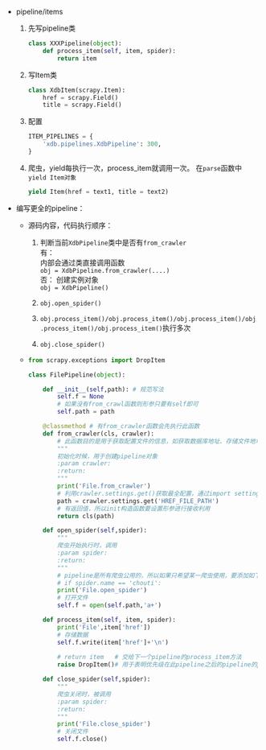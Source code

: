 + pipeline/items
    1. 先写pipeline类
        ```python
        class XXXPipeline(object):
            def process_item(self, item, spider):
                return item
        ```
                    
    2. 写Item类
        ```python
        class XdbItem(scrapy.Item):
            href = scrapy.Field()
            title = scrapy.Field()
        ```
                    
    3. 配置
        ```python
        ITEM_PIPELINES = {
            'xdb.pipelines.XdbPipeline': 300,
        }
        ```
    
    4. 爬虫，yield每执行一次，process_item就调用一次。
        在`parse`函数中`yield Item对象`
        ```python
        yield Item(href = text1, title = text2)
        ```

+ 编写更全的pipeline：
    - 源码内容，代码执行顺序：
        1. 判断当前`XdbPipeline`类中是否有`from_crawler`  
            有：  
                内部会通过类直接调用函数  
                `obj = XdbPipeline.from_crawler(....)`  
            否：
                创建实例对象  
                `obj = XdbPipeline()`
        2. `obj.open_spider()`
        
        3. `obj.process_item()/obj.process_item()/obj.process_item()/obj.process_item()/obj.process_item()`执行多次
        
        4. `obj.close_spider()`
    -   
        ```python
        from scrapy.exceptions import DropItem

        class FilePipeline(object):

            def __init__(self,path): # 规范写法
                self.f = None
                # 如果没有from_crawl函数则形参只要有self即可
                self.path = path

            @classmethod # 有from_crawler函数会先执行此函数
            def from_crawler(cls, crawler):
                # 此函数目的是用于获取配置文件的信息，如获取数据库地址、存储文件地址等
                """
                初始化时候，用于创建pipeline对象
                :param crawler:
                :return:
                """
                print('File.from_crawler')
                # 利用crawler.settings.get()获取最全配置，通过import settings只能获取用户自定义的设置
                path = crawler.settings.get('HREF_FILE_PATH')
                # 有返回值，所以init构造函数要设置形参进行接收利用
                return cls(path)

            def open_spider(self,spider):
                """
                爬虫开始执行时，调用
                :param spider:
                :return:
                """
                # pipeline是所有爬虫公用的，所以如果只希望某一爬虫使用，要添加如下判断，判断其爬虫名称是否是所期待的
                # if spider.name == 'chouti':
                print('File.open_spider')
                # 打开文件
                self.f = open(self.path,'a+')

            def process_item(self, item, spider):
                print('File',item['href'])
                # 存储数据
                self.f.write(item['href']+'\n')
                
                # return item  	# 交给下一个pipeline的process_item方法
                raise DropItem()# 用于表明优先级在此pipeline之后的pipeline的process_item方法不再执行

            def close_spider(self,spider):
                """
                爬虫关闭时，被调用
                :param spider:
                :return:
                """
                print('File.close_spider')
                # 关闭文件
                self.f.close()
        ```

